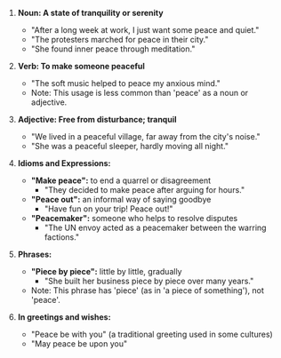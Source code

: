 1. **Noun: A state of tranquility or serenity**
   - "After a long week at work, I just want some peace and quiet."
   - "The protesters marched for peace in their city."
   - "She found inner peace through meditation."

2. **Verb: To make someone peaceful**
   - "The soft music helped to peace my anxious mind."
   - Note: This usage is less common than 'peace' as a noun or adjective.

3. **Adjective: Free from disturbance; tranquil**
   - "We lived in a peaceful village, far away from the city's noise."
   - "She was a peaceful sleeper, hardly moving all night."

4. **Idioms and Expressions:**
   - **"Make peace":** to end a quarrel or disagreement
     - "They decided to make peace after arguing for hours."
   - **"Peace out":** an informal way of saying goodbye
     - "Have fun on your trip! Peace out!"
   - **"Peacemaker":** someone who helps to resolve disputes
     - "The UN envoy acted as a peacemaker between the warring factions."

5. **Phrases:**
   - **"Piece by piece":** little by little, gradually
     - "She built her business piece by piece over many years."
   - Note: This phrase has 'piece' (as in 'a piece of something'), not 'peace'.

6. **In greetings and wishes:**
   - "Peace be with you" (a traditional greeting used in some cultures)
   - "May peace be upon you"